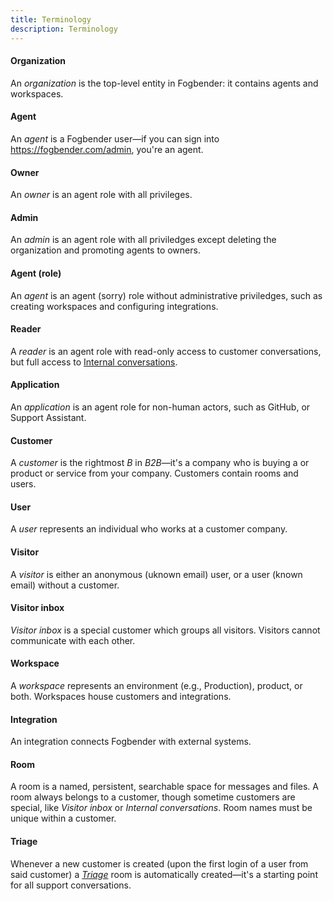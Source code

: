 ```yaml
---
title: Terminology
description: Terminology
---
```


#### Organization

An _organization_ is the top-level entity in Fogbender: it contains agents and workspaces.

#### Agent

An _agent_ is a Fogbender user—if you can sign into https://fogbender.com/admin, you're an agent.

#### Owner

An _owner_ is an agent role with all privileges.

#### Admin

An _admin_ is an agent role with all priviledges except deleting the organization and promoting agents to owners.

#### Agent (role)

An _agent_ is an agent (sorry) role without administrative priviledges, such as creating workspaces and configuring integrations.

#### Reader

A _reader_ is an agent role with read-only access to customer conversations, but full access to [Internal conversations](/docs/start-here/internal-conversations).

#### Application

An _application_ is an agent role for non-human actors, such as GitHub, or Support Assistant.

#### Customer

A _customer_ is the rightmost _B_ in _B2B_—it's a company who is buying a or product or service from your company. Customers contain rooms and users.

#### User

A _user_ represents an individual who works at a customer company.

#### Visitor

A _visitor_ is either an anonymous (uknown email) user, or a user (known email) without a customer.

#### Visitor inbox

_Visitor inbox_ is a special customer which groups all visitors. Visitors cannot communicate with each other.

#### Workspace

A _workspace_ represents an environment (e.g., Production), product, or both. Workspaces house customers and integrations.

#### Integration

An integration connects Fogbender with external systems.

#### Room

A room is a named, persistent, searchable space for messages and files. A room always belongs to a customer, though sometime customers are special, like _Visitor inbox_ or _Internal conversations_. Room names must be unique within a customer.

#### Triage

Whenever a new customer is created (upon the first login of a user from said customer) a _[Triage](/docs/start-here/room-types#triage-rooms)_ room is automatically created—it's a starting point for all support conversations.
